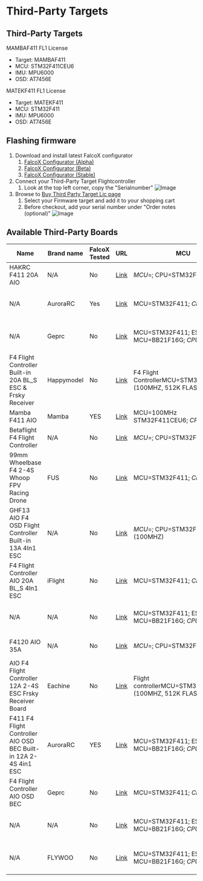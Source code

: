 # Third-Party Targets

## Third-Party Targets

MAMBAF411 FL1 License

- Target: MAMBAF411
- MCU: STM32F411CEU6
- IMU: MPU6000
- OSD: AT7456E

MATEKF411 FL1 License 

- Target: MATEKF411
- MCU: STM32F411
- IMU: MPU6000
- OSD: AT7456E


## Flashing firmware
1. Download and install latest FalcoX configurator
    1. [FalcoX Configurator (Alpha)](https://flightone.com/download.php?version=alpha)
    1. [FalcoX Configurator (Beta)](https://flightone.com/download.php?version=beta)    
    1. [FalcoX Configurator (Stable)](https://flightone.com/download.php?version=stable) 
1. Connect your Third-Party Target Flightcontroller
    1. Look at the top left corner, copy the "Serialnumber"
    ![Image](https://github.com/fl1wiki-mrteel/FlightOneWiki/blob/main/IMG/ThirdpartytargetConfigurator.JPG)
1. Browse to [Buy Third Party Target Lic page](https://shop.flightone.com/?cat=digital-download&s=&post_type=product)
    1. Select your Firmware target and add it to your shopping cart
    1. Before checkout, add your serial number under "Order notes (optional)"
    ![Image](https://github.com/fl1wiki-mrteel/FlightOneWiki/blob/main/IMG/Thirdpartytargetorder.JPG)

    





## Available Third-Party Boards

Name|Brand name|FalcoX Tested|URL|MCU|MPU/IMU|TARGET|OSD|PRICE
-----|-----|-----|-----|-----|-----|-----|-----|-----
HAKRC F411 20A AIO| N/A| No | [Link](https://www.banggood.com/HAKRC-F411-20A-AIO-26mm-Support-PWM-Multishot-Oneshot-DSHOT-7g-w-or-barometer-for-Toothpick-FPV-Racing-RC-Drone-p-1711816.html?rmmds=stop_sale_viewalsoview&cur_warehouse=CN) | *MCU*=; CPU=STM32F411CEU6 | *MPU*=; IMU=MPU6000 | *TARGET*=; *FW*=; Firmware=betaflight_4.1.1_MATEKF411 | AT7456E | US$00.00
N/A| AuroraRC| Yes | [Link](https://www.banggood.com/25_5+25_5mm-AuroraRC-F411-AIO-F4-Flight-Controller-OSD-30A-2-4S-Blheli_-S-Brushless-ESC-for-RC-Drone-FPV-Racing-p-1667206.html?rmmds=myorder&cur_warehouse=CN) | MCU=STM32F411; *CPU*= | *MPU*=; IMU=MPU6000 gyro/accelerometer (SPI) | FC Firmware target=MATEKF411; Target=G_H_30; *FW*= | BetaFlight OSD w/ AT7456E chip | US$00.00
N/A| Geprc| No | [Link](https://www.banggood.com/25_5x25_5mm-GEPRC-GEP-12A-F4-V1_1-F411-F4-Flight-Controller-AIO-OSD-BEC-Current-Sensor-and-12A-BL_S-2-4S-4In1-ESC-for-RC-Drone-FPV-Racing-p-1474473.html?cur_warehouse=CN&amp;rmmds=search) | MCU=STM32F411; ESC MCU=BB21F16G; *CPU*= | *MPU*=; IMU=MPU6000 gyro/accelerometer (SPI) | Firmware target=MATEKF411; Target=G_H_30; *FW*= | BetaFlight OSD w/ AT7456E chip | US$00.00
F4 Flight Controller Built-in 20A BL_S ESC & Frsky Receiver| Happymodel| No | [Link](https://www.banggood.com/25_5x25_5mm-Happymodel-CrazyF411-AIO-F4-2-4S-Flight-Controller-Built-in-20A-BL_S-ESC-and-Frsky-Receiver-for-Toothpick-RC-Drone-FPV-Racing-p-1764273.html?cur_warehouse=CN&amp;rmmds=search) | F4 Flight ControllerMCU=STM32F411CEU6 (100MHZ, 512K FLASH); *CPU*= | *MPU*=; *IMU*= | Firmware target=MATEKF411RX; *FW*=; Factory firmware=F_H_40_REV16_7.HEX | N/A | US$00.00
Mamba F411 AIO| Mamba| YES | [Link](https://www.banggood.com/Mamba-F411-AIO-F4-Flight-Controller-25A-4S-Blheli_S-DSHOT600-Brushless-ESC-Stack-comptaible-DJI-FPV-Air-Unit-25_5x25_5mm-for-Whoop-Toothpick-RC-Drone-FPV-Racing-p-1703967.html?cur_warehouse=CN&amp;rmmds=search) | MCU=100MHz STM32F411CEU6; *CPU*= | *MPU*=; IMU=MPU6000 | Target=MAMBAF411; *FW*=; Firmware=Betaflight | AT7456E | US$00.00
Betaflight F4 Flight Controller| N/A| No | [Link](https://www.banggood.com/20x20mm-Upgrade-Betaflight-F4-Noxe-V1-Flight-Controller-AIO-OSD-5V-8V-BEC-w-or-Barometer-and-Blackbox-for-RC-Drone-FPV-Racing-p-1310419.html?cur_warehouse=CN&amp;ID=517535&amp;rmmds=search) | *MCU*=; CPU=STM32F411C | MPU=MPU6000; *IMU*= | *TARGET*=; *FW*=; Firmware=betaflight_4.1.0_FLYWOOF411.hex | N/A | US$00.00
99mm Wheelbase F4 2-4S Whoop FPV Racing Drone| FUS| No | [Link](https://www.banggood.com/FUS-Spartan-V3-99mm-Wheelbase-F411-F4-Flight-Controller-AIO-20A-ESC-3-4S-Freestyle-FPV-Racing-Drone-PNP-w-or-200mW-VTX-Runcam-Nano-2-FPV-Camera-p-1723138.html?cur_warehouse=CN&amp;ID=6287830&amp;rmmds=search) | MCU=STM32F411; *CPU*= | *MPU*=; *IMU*= | Target=MATEK F411; *FW*=; ESC Firmware=G_H_30 BLS | N/A | US$00.00
GHF13 AIO F4 OSD Flight Controller Built-in 13A 4In1 ESC| N/A| No | [Link](https://www.banggood.com/16x16mm-JHEMCU-GHF13-AIO-F4-OSD-Flight-Controller-Built-in-13A-Blheli_S-2-4S-4-In-1-Brushless-ESC-for-RC-Drone-FPV-Racing-p-1782009.html?cur_warehouse=CN&amp;rmmds=search) | *MCU*=; CPU=STM32F411CE (100MHZ) | MPU=MPU6000 (SPI); *IMU*= | *TARGET*=; *FW*=; Firmware=Betaflight MATEKF411.HEX; ESC Firmware=BLHELI_S G-H-30.HEX | N/A | US$00.00
F4 Flight Controller AIO 20A BL_S 4In1 ESC| iFlight| No | [Link](https://www.banggood.com/25_5x25_5mm-iFlight-SucceX-D-Whoop-F4-V2-Flight-Controller-w-or-5V-10V-BEC-Output-AIO-20A-BL_S-4in1-2-5S-Brushless-ESC-Support-DJI-Air-Unit-Pulg-and-Play-for-Whoop-Toothpick-FPV-Racing-Drone-p-1709071.html?cur_warehouse=CN&amp;rmmds=search) | MCU=STM32F411; *CPU*= | *MPU*=; *IMU*= | Target=IFLIGHT_F411_PRO; *FW*=; ESC Firmware=G-H-30 BLS | N/A | US$00.00
N/A| N/A| No | [Link](https://www.banggood.com/GEPRC-GEP-20A-F4-AIO-F4-MPU6000-Flight-Controller-OSD-20A-Blheli_S-2-4S-Brushless-ESC-26_526_5mm-for-Rocket-Lite-3-5-Inch-Cinewhoop-Toothpick-FPV-Racing-Drone-p-1607659.html?cur_warehouse=CN&amp;rmmds=search) | MCU=STM32F411; ESC MCU=BB21F16G; *CPU*= | *MPU*=; IMU=MPU6000 gy ro/accelerometer (SPI) | FC Firmware target=MATEKF411; *FW*= | BetaFlight OSD w/ AT7456E chip | US$00.00
F4120 AIO 35A| N/A| No | [Link](https://www.banggood.com/20+20mm-HAKRC-F4120-3-6S-35A-AIO-Flight-ControllerandESC-Baro-Version-Compatibled-with-DJI-Air-Unit-p-1759477.html?cur_warehouse=CN&amp;rmmds=search) | *MCU*=; CPU=STM32F411CEU6 | *MPU*=; IMU=MPU6000 | *TARGET*=; *FW*=; Firmware version=betaflight_4.1.1_MATEKF411; Firmware support=BLHELI_ S | AT7456E | US$00.00
AIO F4 Flight Controller 12A 2-4S ESC Frsky Receiver Board| Eachine| No | [Link](https://www.banggood.com/Eachine-AIO-F4-Flight-Controller-12A-2-4S-ESC-Frsky-Receiver-Part-for-Novice-III-Viswhoop-FPV-Racing-Drone-p-1649353.html?cur_warehouse=CN&amp;rmmds=search) | Flight controllerMCU=STM32F411CEU6 (100MHZ, 512K FLASH); *CPU*= | *MPU*=; *IMU*= | Firmware target=MATEKF411RX; *FW*=; Factory firmware=F_H_40_REV16_7.HEX | N/A | US$00.00
F411 F4 Flight Controller AIO OSD BEC Built-in 12A 2-4S 4in1 ESC| AuroraRC| YES | [Link](https://www.banggood.com/AuroraRC-Supra-F4-12A-V1_0-F411-F4-Flight-Controller-AIO-OSD-BEC-Built-in-12A-2-4S-4in1-ESC-for-RC-Drone-p-1520206.html?cur_warehouse=CN&amp;rmmds=search) | MCU=STM32F411; ESC MCU=BB21F16G; *CPU*= | *MPU*=; IMU=MPU6000 gyroscope/accelerometer (SPI) | Firmware target=MATEKF411; Target=G_H_30; *FW*= | BetaFlight OSD w/ AT7456E chip | US$00.00
F4 Flight Controller AIO OSD BEC| Geprc| No | [Link](https://www.banggood.com/16x16mm-Geprc-Stable-F411-Stack-Part-F4-Flight-Controller-AIO-OSD-BEC-for-RC-Drone-FPV-Racing-p-1564456.html?cur_warehouse=CN&amp;rmmds=search) | MCU=STM32F411; *CPU*= | *MPU*=; IMU=MPU6000 gyro/accelerometer (SPI) | Firmware target=MATEKF411; *FW*= | BetaFlight OSD w/ AT7456E chip | US$00.00
N/A| N/A| No | [Link](https://www.banggood.com/FLYWOO-GOKU-GN413S-F411-F4-Flight-Controller-AIO-OSD-BEC-and-13A-BL_S-2-4S-4In1-ESC-25_5+25_5mm-for-Toothpick-RC-Drone-FPV-Racing-p-1618411.html?cur_warehouse=CN&amp;rmmds=search) | MCU=STM32F411; ESC MCU=BB21F16G; *CPU*= | *MPU*=; IMU=MPU6000 gyro/accelerometer (SPI) | Firmware target=FLYWOOF411; *FW*= | BetaFlight OSD w/ AT7456E chip | US$00.00
N/A| FLYWOO| No | [Link](https://www.banggood.com/25_5x25_5mm-FLYWOO-GOKU-GN413S-Stack-AIO-2-4S-F4-Flight-Controller-13A-ESC-VTX625-25-or-50-or-100-or-200-or-450mW-Switchable-for-Toothpick-FPV-Racing-Drone-p-1697083.html?cur_warehouse=CN&amp;rmmds=search) | MCU=STM32F411; ESC MCU=BB21F16G; *CPU*= | *MPU*=; IMU=MPU6000 gyro/accelerometer (SPI) | Firmware target=FLYWOOF411; *FW*= | BetaFlight OSD w/ AT7456E chip | US$00.00

